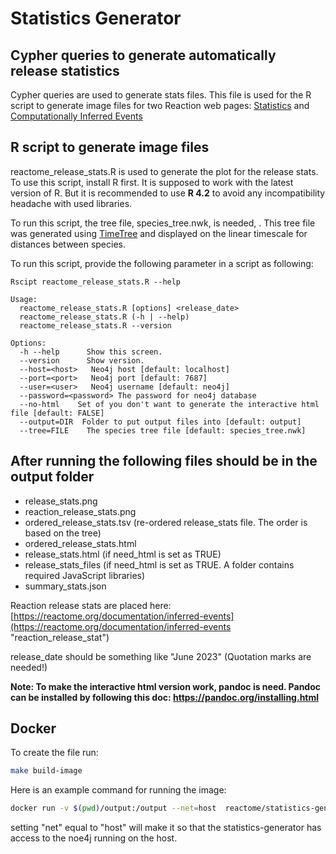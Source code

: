 # Statistics Generator
## Cypher queries to generate automatically release statistics

Cypher queries are used to generate stats files. This file is used for the R script to generate image files for two Reaction web pages: [Statistics](https://reactome.org/about/statistics "Statistics") and [Computationally Inferred Events](https://reactome.org/documentation/inferred-events "Computationally Inferred Events")

## R script to generate image files

reactome_release_stats.R is used to generate the plot for the release stats. To use this script, install R first. It is supposed to work with the latest version of R. But it is recommended to use **R 4.2** to avoid any incompatibility headache with used libraries. 

To run this script, the tree file, species_tree.nwk, is needed, . This tree file was generated using [TimeTree](http://timetree.org "timetree") and displayed on the linear timescale for distances between species.

To run this script, provide the following parameter in a script as following:

```
Rscipt reactome_release_stats.R --help
```

```
Usage:
  reactome_release_stats.R [options] <release_date>
  reactome_release_stats.R (-h | --help)
  reactome_release_stats.R --version

Options:
  -h --help      Show this screen.
  --version      Show version.
  --host=<host>   Neo4j host [default: localhost]
  --port=<port>   Neo4j port [default: 7687]
  --user=<user>   Neo4j username [default: neo4j]
  --password=<password> The password for neo4j database
  --no-html    Set of you don't want to generate the interactive html file [default: FALSE]
  --output=DIR  Folder to put output files into [default: output]
  --tree=FILE    The species tree file [default: species_tree.nwk]
```
## After running the following files should be in the output folder

- release_stats.png
- reaction_release_stats.png
- ordered_release_stats.tsv (re-ordered release_stats file. The order is based on the tree)
- ordered_release_stats.html
- release_stats.html (if need_html is set as TRUE)
- release_stats_files (if need_html is set as TRUE. A folder contains required JavaScript libraries)
- summary_stats.json



Reaction release stats are placed here: [https://reactome.org/documentation/inferred-events](https://reactome.org/documentation/inferred-events "reaction_release_stat")

release_date should be something like "June 2023" (Quotation marks are needed!)

**Note: To make the interactive html version work, pandoc is need. Pandoc can be installed by following this doc: https://pandoc.org/installing.html**

## Docker

To create the file run:

```bash
make build-image
```

Here is an example command for running the image:

```bash
docker run -v $(pwd)/output:/output --net=host  reactome/statistics-generator:1.0.0 /bin/bash -c 'Rscript reactome_release_stats.R "June 2023"'
```

setting "net" equal to "host" will make it so that the statistics-generator has access to the noe4j running on the host.
